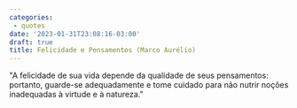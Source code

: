 ```yaml
---
categories:
 - quotes
date: '2023-01-31T23:08:16-03:00'
draft: true
title: Felicidade e Pensamentos (Marco Aurélio)
---
```


"A felicidade de sua vida depende da qualidade de seus pensamentos: portanto, guarde-se adequadamente e tome cuidado para não nutrir noções inadequadas à virtude e à natureza."
